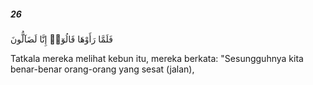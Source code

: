 ##### 26

<span class="ayah">فَلَمَّا رَأَوْهَا قَالُوٓا۟ إِنَّا لَضَآلُّونَ</span>

<span class="ayah_translation">Tatkala mereka melihat kebun itu, mereka berkata: "Sesungguhnya kita benar-benar orang-orang yang sesat (jalan),</span>
